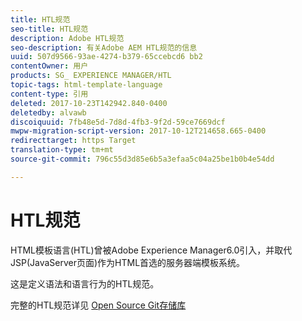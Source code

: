 ```yaml
---
title: HTL规范
seo-title: HTL规范
description: Adobe HTL规范
seo-description: 有关Adobe AEM HTL规范的信息
uuid: 507d9566-93ae-4274-b379-65ccebcd6 bb2
contentOwner: 用户
products: SG_ EXPERIENCE MANAGER/HTL
topic-tags: html-template-language
content-type: 引用
deleted: 2017-10-23T142942.840-0400
deletedby: alvawb
discoiquuid: 7fb48e5d-7d8d-4fb3-9f2d-59ce7669dcf
mwpw-migration-script-version: 2017-10-12T214658.665-0400
redirecttarget: https Target
translation-type: tm+mt
source-git-commit: 796c55d3d85e6b5a3efaa5c04a25be1b0b4e54dd

---
```



# HTL规范

HTML模板语言(HTL)曾被Adobe Experience Manager6.0引入，并取代JSP(JavaServer页面)作为HTML首选的服务器端模板系统。

这是定义语法和语言行为的HTL规范。

完整的HTL规范详见 [Open Source Git存储库](https://github.com/adobe/htl-spec)
